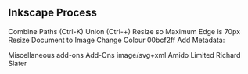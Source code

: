 Inkscape Process
----------------
Combine Paths (Ctrl-K)
Union (Ctrl-+)
Resize so Maximum Edge is 70px
Resize Document to Image
Change Colour 00bcf2ff
Add Metadata:

  <metadata id="metadata">
    <rdf:RDF>
      <cc:Work rdf:about="">
        <dc:subject>Miscellaneous</dc:subject>
        <dc:identifier>add-ons</dc:identifier>
        <dc:title>Add-Ons</dc:title>
        <dc:format>image/svg+xml</dc:format>
        <dc:publisher>Amido Limited</dc:publisher>
        <dc:creator>Richard Slater</dc:creator>
        <dc:type rdf:resource="http://purl.org/dc/dcmitype/StillImage" />
      </cc:Work>
    </rdf:RDF>
  </metadata>
